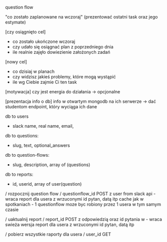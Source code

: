 question flow

"co zostało zaplanowane na wczoraj"
(prezentować ostatni task oraz jego estymate)

[czy osiągnięto cel]
- co zostało ukończone wczoraj
- czy udało się osiągnać plan z poprzedniego dnia
- ile realnie zajęło dowiezienie założonych zadań

[nowy cel]
- co dzisiaj w planach
- czy widzisz jakieś problemy, które mogą wystąpić
- ile wg Ciebie zajmie Ci ten task

[motywacja]
czy jest energia do działania -> opcjonalne

[prezentacja info o db]
info w otwartym mongodb na ich serwerze -> dać studentom endpoint, który wyciąga ich dane


db to users
- slack name, real name, email,

db to questions:
- slug, text, optional_answers

db to question-flows:
- slug, description, array of (questions)

db to reports:
- id, userid, array of user(question)


/ rozpocznij question flow / questionflow_id 
POST z user from slack api - wraca report dla usera z wrzuconymi id pytan, datą itp
cache jak w spotkaniach - 1 questionflow moze byc robiony przez 1 usera w tym samym czasie


/ uaktualnij report / report_id
POST z odpowiedzią oraz id pytania w  - wraca swieża wersja report dla usera z wrzuconymi id pytan, datą itp


/ pobierz wszystkie raporty dla usera / user_id
GET
